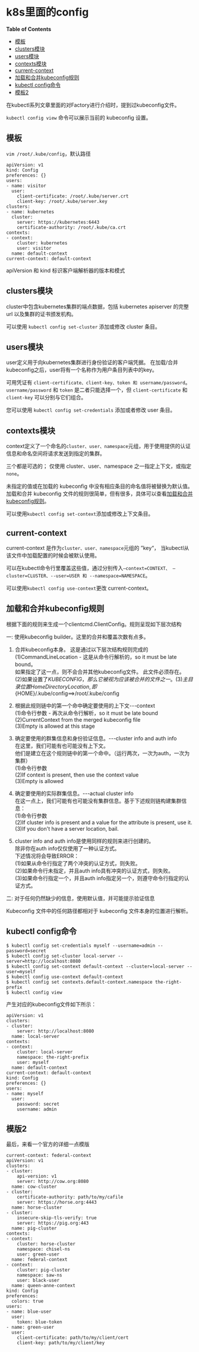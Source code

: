# k8s里面的config

**Table of Contents**
<!-- BEGIN MUNGE: GENERATED_TOC -->
  - [模板](#模板)
  - [clusters模块](#clusters模块)
  - [users模块](#users模块)
  - [contexts模块](#contexts模块)
  - [current-context](#current-context)
  - [加载和合并kubeconfig规则](#加载和合并kubeconfig规则)
  - [kubectl config命令](#kubectl-config命令)
  - [模板2](#模板2)

<!-- END MUNGE: GENERATED_TOC -->


在kubectl系列文章里面的对Factory进行介绍时，提到过kubeconfig文件。

`kubectl config view` 命令可以展示当前的 kubeconfig 设置。

## 模板
`vim /root/.kube/config`，默认路径

```
apiVersion: v1
kind: Config
preferences: {}
users:
- name: visitor
  user:
    client-certificate: /root/.kube/server.crt
    client-key: /root/.kube/server.key
clusters:
- name: kubernetes
  cluster:
    server: https://kubernetes:6443
    certificate-authority: /root/.kube/ca.crt
contexts:
- context:
    cluster: kubernetes
    user: visitor
  name: default-context
current-context: default-context
```
apiVersion 和 kind 标识客户端解析器的版本和模式

## clusters模块
cluster中包含kubernetes集群的端点数据，包括 kubernetes apiserver 的完整 url 以及集群的证书颁发机构。

可以使用 `kubectl config set-cluster` 添加或修改 cluster 条目。

## users模块
user定义用于向kubernetes集群进行身份验证的客户端凭据。
在加载/合并kubeconfig之后，user将有一个名称作为用户条目列表中的key。 

可用凭证有 `client-certificate、client-key、token 和 username/password`。 
`username/password` 和 `token` 是二者只能选择一个，但 `client-certificate` 和 `client-key` 可以分别与它们组合。

您可以使用 `kubectl config set-credentials` 添加或者修改 user 条目。

## contexts模块
context定义了一个命名的`cluster、user、namespace`元组，用于使用提供的认证信息和命名空间将请求发送到指定的集群。

三个都是可选的；
仅使用 cluster、user、namespace 之一指定上下文，或指定`none`。 

未指定的值或在加载的 kubeconfig 中没有相应条目的命名值将被替换为默认值。
加载和合并 kubeconfig 文件的规则很简单，但有很多，具体可以查看[加载和合并kubeconfig规则](#加载和合并kubeconfig规则)。

可以使用`kubectl config set-context`添加或修改上下文条目。

## current-context
current-context 是作为`cluster、user、namespace`元组的 ”key“，
当kubectl从该文件中加载配置的时候会被默认使用。

可以在kubectl命令行里覆盖这些值，通过分别传入`—context=CONTEXT、 —cluster=CLUSTER、--user=USER 和 --namespace=NAMESPACE`。

可以使用`kubectl config use-context`更改 current-context。

## 加载和合并kubeconfig规则
根据下面的规则来生成一个clientcmd.ClientConfig。规则呈现如下层次结构

一: 使用kubeconfig builder。这里的合并和覆盖次数有点多。

1. 合并kubeconfig本身。 这是通过以下层次结构规则完成的  
    (1)CommandLineLocation - 这是从命令行解析的，so it must be late bound。  
	   如果指定了这一点，则不会合并其他kubeconfig文件。 此文件必须存在。  
	(2)如果设置了$KUBECONFIG，那么它被视为应该被合并的文件之一。  
	(3)主目录位置 HomeDirectoryLocation ,即${HOME}/.kube/config==>/root/.kube/config
	
2. 根据此规则链中的第一个命中确定要使用的上下文---context  
    (1)命令行参数 - 再次从命令行解析，so it must be late bound  
	(2)CurrentContext from the merged kubeconfig file  
	(3)Empty is allowed at this stage
3. 确定要使用的群集信息和身份验证信息。---cluster info and auth info  
    在这里，我们可能有也可能没有上下文。  
	他们是建立在这个规则链中的第一个命中。（运行两次，一次为auth，一次为集群）  
	(1)命令行参数  
	(2)If context is present, then use the context value  
	(3)Empty is allowed
4. 确定要使用的实际群集信息。---actual cluster info  
    在这一点上，我们可能有也可能没有集群信息。基于下述规则链构建集群信息：  
	(1)命令行参数  
	(2)If cluster info is present and a value for the attribute is present, use it.  
	(3)If you don't have a server location, bail.
5. cluster info and auth info是使用同样的规则来进行创建的。  
    除非你在auth info仅仅使用了一种认证方式。  
	下述情况将会导致ERROR：  
	(1)如果从命令行指定了两个冲突的认证方式，则失败。  
	(2)如果命令行未指定，并且auth info具有冲突的认证方式，则失败。  
	(3)如果命令行指定一个，并且auth info指定另一个，则遵守命令行指定的认证方式。
	
二: 对于任何仍然缺少的信息，使用默认值，并可能提示验证信息

Kubeconfig 文件中的任何路径都相对于 kubeconfig 文件本身的位置进行解析。

## kubectl config命令
```shell
$ kubectl config set-credentials myself --username=admin --password=secret
$ kubectl config set-cluster local-server --server=http://localhost:8080
$ kubectl config set-context default-context --cluster=local-server --user=myself
$ kubectl config use-context default-context
$ kubectl config set contexts.default-context.namespace the-right-prefix
$ kubectl config view
```
产生对应的kubeconfig文件如下所示：
```
apiVersion: v1
clusters:
- cluster:
    server: http://localhost:8080
  name: local-server
contexts:
- context:
    cluster: local-server
    namespace: the-right-prefix
    user: myself
  name: default-context
current-context: default-context
kind: Config
preferences: {}
users:
- name: myself
  user:
    password: secret
    username: admin
```

## 模版2
最后，来看一个官方的详细一点模版
```
current-context: federal-context
apiVersion: v1
clusters:
- cluster:
    api-version: v1
    server: http://cow.org:8080
  name: cow-cluster
- cluster:
    certificate-authority: path/to/my/cafile
    server: https://horse.org:4443
  name: horse-cluster
- cluster:
    insecure-skip-tls-verify: true
    server: https://pig.org:443
  name: pig-cluster
contexts:
- context:
    cluster: horse-cluster
    namespace: chisel-ns
    user: green-user
  name: federal-context
- context:
    cluster: pig-cluster
    namespace: saw-ns
    user: black-user
  name: queen-anne-context
kind: Config
preferences:
  colors: true
users:
- name: blue-user
  user:
    token: blue-token
- name: green-user
  user:
    client-certificate: path/to/my/client/cert
    client-key: path/to/my/client/key
```
